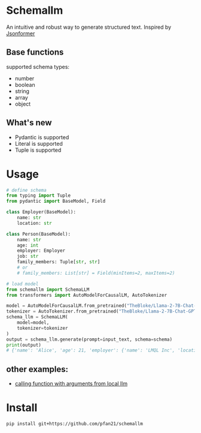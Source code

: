 # Schemallm

An intuitive and robust way to generate structured text. Inspired by [Jsonformer](https://github.com/1rgs/jsonformer)

## Base functions

supported schema types:
- number
- boolean
- string
- array
- object

## What's new

- Pydantic is supported
- Literal is supported
- Tuple is supported

# Usage

```python
# define schema
from typing import Tuple
from pydantic import BaseModel, Field

class Employer(BaseModel):
    name: str
    location: str

class Person(BaseModel):
    name: str
    age: int
    employer: Employer
    job: str
    family_members: Tuple[str, str] 
    # or
    # family_members: List[str] = Field(minItems=2, maxItems=2)

# load model
from schemallm import SchemaLLM
from transformers import AutoModelForCausalLM, AutoTokenizer

model = AutoModelForCausalLM.from_pretrained("TheBloke/Llama-2-7B-Chat-GPTQ")
tokenizer = AutoTokenizer.from_pretrained("TheBloke/Llama-2-7B-Chat-GPTQ")
schema_llm = SchemaLLM(
    model=model,
    tokenizer=tokenizer
)
output = schema_llm.generate(prompt=input_text, schema=schema)
print(output)
# {'name': 'Alice', 'age': 21, 'employer': {'name': 'LMQL Inc', 'location': 'Zurich'}, 'job': 'engineer', 'family_members': ['husband', 'son']}
```

## other examples:
- [calling function with arguments from local llm](https://github.com/AI-UI-GmbH/SchemaLLM/blob/main/examples/function_calling_with_arguments.ipynb)

# Install

`pip install git+https://github.com/pfan21/schemallm`
